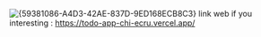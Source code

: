 ![{59381086-A4D3-42AE-837D-9ED168ECB8C3}](https://github.com/user-attachments/assets/3f644f38-91ca-484a-a1ac-408db32dc039)
link web if you interesting :
https://todo-app-chi-ecru.vercel.app/
